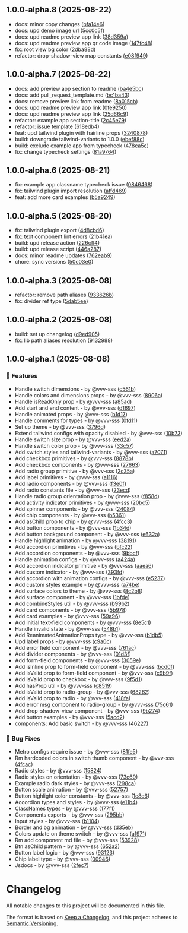 ## 1.0.0-alpha.8 (2025-08-22)

* docs: minor copy changes ([bfa14e6](https://github.com/heroui-inc/heroui-native/commit/bfa14e6))
* docs: upd demo image url ([5cc0c5f](https://github.com/heroui-inc/heroui-native/commit/5cc0c5f))
* docs: upd readme preview app link ([38d359a](https://github.com/heroui-inc/heroui-native/commit/38d359a))
* docs: upd readme preview app qr code image ([147fc48](https://github.com/heroui-inc/heroui-native/commit/147fc48))
* fix: root view bg color ([2dba88d](https://github.com/heroui-inc/heroui-native/commit/2dba88d))
* refactor: drop-shadow-view map constants ([e08f949](https://github.com/heroui-inc/heroui-native/commit/e08f949))



## 1.0.0-alpha.7 (2025-08-22)

* docs: add preview app section to readme ([ba4e5bc](https://github.com/heroui-inc/heroui-native/commit/ba4e5bc))
* docs: add pull_request_template.md ([bc1ba43](https://github.com/heroui-inc/heroui-native/commit/bc1ba43))
* docs: remove preview link from readme ([8a015cb](https://github.com/heroui-inc/heroui-native/commit/8a015cb))
* docs: upd readme preview app link ([0fe9250](https://github.com/heroui-inc/heroui-native/commit/0fe9250))
* docs: upd readme preview app link ([25d66c9](https://github.com/heroui-inc/heroui-native/commit/25d66c9))
* refactor: example app section-title ([2c45e79](https://github.com/heroui-inc/heroui-native/commit/2c45e79))
* refactor: issue template ([618edb4](https://github.com/heroui-inc/heroui-native/commit/618edb4))
* feat: upd tailwind plugin with hairline props ([3240878](https://github.com/heroui-inc/heroui-native/commit/3240878))
* build: downgrade tailwind-variants to 1.0.0 ([ebef88c](https://github.com/heroui-inc/heroui-native/commit/ebef88c))
* build: exclude example app from typecheck ([478ca5c](https://github.com/heroui-inc/heroui-native/commit/478ca5c))
* fix: change typecheck settings ([81a9764](https://github.com/heroui-inc/heroui-native/commit/81a9764))



## 1.0.0-alpha.6 (2025-08-21)

* fix: example app classname typecheck issue ([0846468](https://github.com/heroui-inc/heroui-native/commit/0846468))
* fix: tailwind plugin import resolution ([affd469](https://github.com/heroui-inc/heroui-native/commit/affd469))
* feat: add more card examples ([b5a9249](https://github.com/heroui-inc/heroui-native/commit/b5a9249))



## 1.0.0-alpha.5 (2025-08-20)

* fix: tailwind plugin export ([4d8cbd6](https://github.com/heroui-inc/heroui-native/commit/4d8cbd6))
* fix: text component lint errors ([21b41ea](https://github.com/heroui-inc/heroui-native/commit/21b41ea))
* build: upd release action ([226cff4](https://github.com/heroui-inc/heroui-native/commit/226cff4))
* build: upd release script ([446a287](https://github.com/heroui-inc/heroui-native/commit/446a287))
* docs: minor readme updates ([762eab9](https://github.com/heroui-inc/heroui-native/commit/762eab9))
* chore: sync versions ([50c03e0](https://github.com/heroui-inc/heroui-native/commit/50c03e0))



## 1.0.0-alpha.3 (2025-08-08)

- refactor: remove path aliases ([933626b](https://github.com/heroui-inc/heroui-native/commit/933626b))
- fix: divider ref type ([5dab5ee](https://github.com/heroui-inc/heroui-native/commit/5dab5ee))

## 1.0.0-alpha.2 (2025-08-08)

- build: set up changelog ([d9ed905](https://github.com/heroui-inc/heroui-native/commit/d9ed905))
- fix: lib path aliases resolution ([9132988](https://github.com/heroui-inc/heroui-native/commit/9132988))

## 1.0.0-alpha.1 (2025-08-08)

### 🚀 Features

- Handle switch dimensions - by @vvv-sss ([c561b](https://github.com/heroui-inc/heroui-native/commit/c561b))
- Handle colors and dimensions props - by @vvv-sss ([8906a](https://github.com/heroui-inc/heroui-native/commit/8906a))
- Handle isReadOnly prop - by @vvv-sss ([a85ad](https://github.com/heroui-inc/heroui-native/commit/a85ad))
- Add start and end content - by @vvv-sss ([d1697](https://github.com/heroui-inc/heroui-native/commit/d1697))
- Handle animated props - by @vvv-sss ([b1d17](https://github.com/heroui-inc/heroui-native/commit/b1d17))
- Handle comments for types - by @vvv-sss ([0fd11](https://github.com/heroui-inc/heroui-native/commit/0fd11))
- Set up theme - by @vvv-sss ([3796d](https://github.com/heroui-inc/heroui-native/commit/3796d))
- Extend tailwind.configs with opacity disabled - by @vvv-sss ([10b73](https://github.com/heroui-inc/heroui-native/commit/10b73))
- Handle switch size prop - by @vvv-sss ([eed2a](https://github.com/heroui-inc/heroui-native/commit/eed2a))
- Handle switch color prop - by @vvv-sss ([33c57](https://github.com/heroui-inc/heroui-native/commit/33c57))
- Add switch.styles and tailwind-variants - by @vvv-sss ([a7071](https://github.com/heroui-inc/heroui-native/commit/a7071))
- Add checkbox primitives - by @vvv-sss ([8878b](https://github.com/heroui-inc/heroui-native/commit/8878b))
- Add checkbox components - by @vvv-sss ([27663](https://github.com/heroui-inc/heroui-native/commit/27663))
- Add radio group primitive - by @vvv-sss ([2c35a](https://github.com/heroui-inc/heroui-native/commit/2c35a))
- Add label primitives - by @vvv-sss ([a1116](https://github.com/heroui-inc/heroui-native/commit/a1116))
- Add radio components - by @vvv-sss ([f3e0f](https://github.com/heroui-inc/heroui-native/commit/f3e0f))
- Add radio constants file - by @vvv-sss ([23ecd](https://github.com/heroui-inc/heroui-native/commit/23ecd))
- Handle radio group orientation prop - by @vvv-sss ([f858d](https://github.com/heroui-inc/heroui-native/commit/f858d))
- Add activity indicator primitives - by @vvv-sss ([20bc5](https://github.com/heroui-inc/heroui-native/commit/20bc5))
- Add spinner components - by @vvv-sss ([24084](https://github.com/heroui-inc/heroui-native/commit/24084))
- Add chip components - by @vvv-sss ([b5361](https://github.com/heroui-inc/heroui-native/commit/b5361))
- Add asChild prop to chip - by @vvv-sss ([4fcc3](https://github.com/heroui-inc/heroui-native/commit/4fcc3))
- Add button components - by @vvv-sss ([1b34d](https://github.com/heroui-inc/heroui-native/commit/1b34d))
- Add button background component - by @vvv-sss ([e632a](https://github.com/heroui-inc/heroui-native/commit/e632a))
- Handle highlight animation - by @vvv-sss ([38191](https://github.com/heroui-inc/heroui-native/commit/38191))
- Add accordion primitives - by @vvv-sss ([bfc22](https://github.com/heroui-inc/heroui-native/commit/bfc22))
- Add accordion components - by @vvv-sss ([9bbcf](https://github.com/heroui-inc/heroui-native/commit/9bbcf))
- Handle animation configs - by @vvv-sss ([a424a](https://github.com/heroui-inc/heroui-native/commit/a424a))
- Add accordion indicator primitive - by @vvv-sss ([aaea6](https://github.com/heroui-inc/heroui-native/commit/aaea6))
- Add custom indicator - by @vvv-sss ([393fd](https://github.com/heroui-inc/heroui-native/commit/393fd))
- Add accordion with animation configs - by @vvv-sss ([e5237](https://github.com/heroui-inc/heroui-native/commit/e5237))
- Add custom styles example - by @vvv-sss ([a74be](https://github.com/heroui-inc/heroui-native/commit/a74be))
- Add surface colors to theme - by @vvv-sss ([8c2b8](https://github.com/heroui-inc/heroui-native/commit/8c2b8))
- Add surface component - by @vvv-sss ([1bfde](https://github.com/heroui-inc/heroui-native/commit/1bfde))
- Add combineStyles util - by @vvv-sss ([b99b2](https://github.com/heroui-inc/heroui-native/commit/b99b2))
- Add card components - by @vvv-sss ([5b978](https://github.com/heroui-inc/heroui-native/commit/5b978))
- Add card examples - by @vvv-sss ([59a96](https://github.com/heroui-inc/heroui-native/commit/59a96))
- Add initial text-field components - by @vvv-sss ([8e5c1](https://github.com/heroui-inc/heroui-native/commit/8e5c1))
- Handle invalid state - by @vvv-sss ([548b1](https://github.com/heroui-inc/heroui-native/commit/548b1))
- Add ReanimatedAnimationProps type - by @vvv-sss ([b1db5](https://github.com/heroui-inc/heroui-native/commit/b1db5))
- Upd label props - by @vvv-sss ([c9a0c](https://github.com/heroui-inc/heroui-native/commit/c9a0c))
- Add error field component - by @vvv-sss ([761ac](https://github.com/heroui-inc/heroui-native/commit/761ac))
- Add divider components - by @vvv-sss ([01d3f](https://github.com/heroui-inc/heroui-native/commit/01d3f))
- Add form-field components - by @vvv-sss ([3059e](https://github.com/heroui-inc/heroui-native/commit/3059e))
- Add isInline prop to form-field component - by @vvv-sss ([bcd0f](https://github.com/heroui-inc/heroui-native/commit/bcd0f))
- Add isValid prop to form-field component - by @vvv-sss ([c9b9f](https://github.com/heroui-inc/heroui-native/commit/c9b9f))
- Add isValid prop to checkbox - by @vvv-sss ([9f5d1](https://github.com/heroui-inc/heroui-native/commit/9f5d1))
- Add hasProp util - by @vvv-sss ([c8519](https://github.com/heroui-inc/heroui-native/commit/c8519))
- Add isValid prop to radio-group - by @vvv-sss ([68262](https://github.com/heroui-inc/heroui-native/commit/68262))
- Add isValid prop to radio - by @vvv-sss ([418fa](https://github.com/heroui-inc/heroui-native/commit/418fa))
- Add error msg component to radio-group - by @vvv-sss ([75c61](https://github.com/heroui-inc/heroui-native/commit/75c61))
- Add drop-shadow-view component - by @vvv-sss ([9b274](https://github.com/heroui-inc/heroui-native/commit/9b274))
- Add button examples - by @vvv-sss ([5acd2](https://github.com/heroui-inc/heroui-native/commit/5acd2))
- components: Add basic switch - by @vvv-sss ([46227](https://github.com/heroui-inc/heroui-native/commit/46227))

### 🐞 Bug Fixes

- Metro configs require issue - by @vvv-sss ([81fe5](https://github.com/heroui-inc/heroui-native/commit/81fe5))
- Rm hardcoded colors in switch thumb component - by @vvv-sss ([4fcac](https://github.com/heroui-inc/heroui-native/commit/4fcac))
- Radio styles - by @vvv-sss ([15824](https://github.com/heroui-inc/heroui-native/commit/15824))
- Radio styles on orientation - by @vvv-sss ([73c69](https://github.com/heroui-inc/heroui-native/commit/73c69))
- Example radio dark styles - by @vvv-sss ([298ca](https://github.com/heroui-inc/heroui-native/commit/298ca))
- Button scale animation - by @vvv-sss ([52757](https://github.com/heroui-inc/heroui-native/commit/52757))
- Button highlight color constants - by @vvv-sss ([1c8e6](https://github.com/heroui-inc/heroui-native/commit/1c8e6))
- Accordion types and styles - by @vvv-sss ([e11b4](https://github.com/heroui-inc/heroui-native/commit/e11b4))
- ClassNames types - by @vvv-sss ([177f1](https://github.com/heroui-inc/heroui-native/commit/177f1))
- Components exports - by @vvv-sss ([295bb](https://github.com/heroui-inc/heroui-native/commit/295bb))
- Input styles - by @vvv-sss ([b1104](https://github.com/heroui-inc/heroui-native/commit/b1104))
- Border and bg animation - by @vvv-sss ([d35eb](https://github.com/heroui-inc/heroui-native/commit/d35eb))
- Colors update on theme switch - by @vvv-sss ([af971](https://github.com/heroui-inc/heroui-native/commit/af971))
- Rm add component md file - by @vvv-sss ([53928](https://github.com/heroui-inc/heroui-native/commit/53928))
- Btn asChild pattern - by @vvv-sss ([652a2](https://github.com/heroui-inc/heroui-native/commit/652a2))
- Button label logic - by @vvv-sss ([93123](https://github.com/heroui-inc/heroui-native/commit/93123))
- Chip label type - by @vvv-sss ([00946](https://github.com/heroui-inc/heroui-native/commit/00946))
- Jsdocs - by @vvv-sss ([2fec7](https://github.com/heroui-inc/heroui-native/commit/2fec7))

# Changelog

All notable changes to this project will be documented in this file.

The format is based on [Keep a Changelog](https://keepachangelog.com/en/1.1.0/),
and this project adheres to [Semantic Versioning](https://semver.org/spec/v2.0.0.html).
